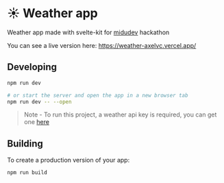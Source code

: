 # ☀️ Weather app

Weather app made with svelte-kit for [midudev](https://www.twitch.tv/midudev) hackathon

You can see a live version here: https://weather-axelvc.vercel.app/

## Developing

```bash
npm run dev

# or start the server and open the app in a new browser tab
npm run dev -- --open
```

> Note -
> To run this project, a weather api key is required, you can get one [here](https://rapidapi.com/weatherapi/api/weatherapi-com/pricing)

## Building

To create a production version of your app:

```bash
npm run build
```
